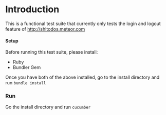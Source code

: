 

# Introduction

This is a functional test suite that currently only tests the login and logout feature of http://shltodos.meteor.com

#### Setup
Before running this test suite, please install:
- Ruby
- Bundler Gem

Once you have both of the above installed, go to the install directory and run `bundle install`

### Run
Go the install directory and run `cucumber`

